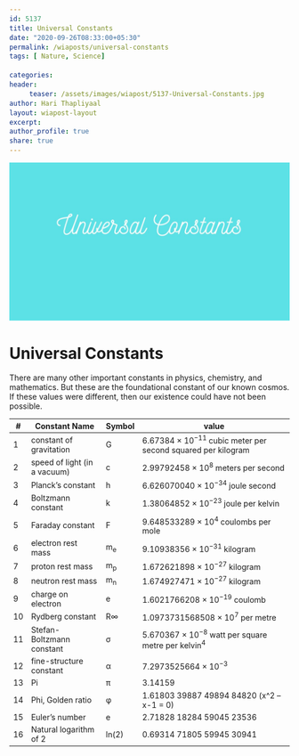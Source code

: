 ```yaml
--- 
id: 5137 
title: Universal Constants
date: "2020-09-26T08:33:00+05:30"
permalink: /wiaposts/universal-constants
tags: [ Nature, Science]    

categories: 
header:
     teaser: /assets/images/wiapost/5137-Universal-Constants.jpg
author: Hari Thapliyaal 
layout: wiapost-layout
excerpt:  
author_profile: true 
share: true 
---
```


![Universal Constants](/assets/images/wiapost/5137-Universal-Constants.jpg)     
   
# Universal Constants   
        
There are many other important constants in physics, chemistry, and mathematics. But these are the foundational constant of our known cosmos. If these values were different, then our existence could have not been possible.    
    
| # | Constant Name | Symbol | value |    
|---|---|---|---|    
| 1 | constant of gravitation | G | 6.67384 × 10<sup>−11</sup> cubic meter per second squared per kilogram |    
| 2 | speed of light (in a vacuum) | c | 2.99792458 × 10<sup>8</sup> meters per second |    
| 3 | Planck’s constant | h | 6.626070040 × 10<sup>−34</sup> joule second |    
| 4 | Boltzmann constant | k | 1.38064852 × 10<sup>−23</sup> joule per kelvin |    
| 5 | Faraday constant | F | 9.648533289 × 10<sup>4</sup> coulombs per mole |    
| 6 | electron rest mass | m<sub>e</sub> | 9.10938356 × 10<sup>−31</sup> kilogram |    
| 7 | proton rest mass | m<sub>p</sub> | 1.672621898 × 10<sup>−27</sup> kilogram |    
| 8 | neutron rest mass | m<sub>n</sub> | 1.674927471 × 10<sup>−27</sup> kilogram |    
| 9 | charge on electron | e | 1.6021766208 × 10<sup>−19</sup> coulomb |    
| 10 | Rydberg constant | R∞ | 1.0973731568508 × 10<sup>7</sup> per metre |    
| 11 | Stefan-Boltzmann constant | σ | 5.670367 × 10<sup>−8</sup> watt per square metre per kelvin<sup>4</sup> |    
| 12 | fine-structure constant | α | 7.2973525664 × 10<sup>−3</sup> |    
| 13 | Pi | π | 3.14159 |    
| 14 | Phi, Golden ratio | φ | 1.61803 39887 49894 84820 (x^2 – x-1 = 0) |    
| 15 | Euler’s number | e | 2.71828 18284 59045 23536 |    
| 16 | Natural logarithm of 2 | ln(2) | 0.69314 71805 59945 30941 |    
    
